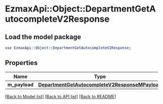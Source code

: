 # EzmaxApi::Object::DepartmentGetAutocompleteV2Response

## Load the model package
```perl
use EzmaxApi::Object::DepartmentGetAutocompleteV2Response;
```

## Properties
Name | Type | Description | Notes
------------ | ------------- | ------------- | -------------
**m_payload** | [**DepartmentGetAutocompleteV2ResponseMPayload**](DepartmentGetAutocompleteV2ResponseMPayload.md) |  | 

[[Back to Model list]](../README.md#documentation-for-models) [[Back to API list]](../README.md#documentation-for-api-endpoints) [[Back to README]](../README.md)


